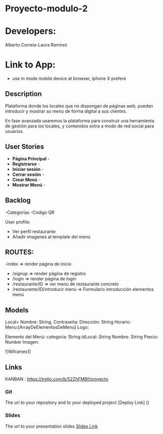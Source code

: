 # Proyecto-modulo-2

# Developers:
Alberto Correia-Laura Ramirez
# Link to App:

* use in mode mobile device at browser, iphone X prefere
## Description
Plataforma donde los locales que no dispongan de páginas web, puedan introducir y mostrar su menú de forma digital a sus clientes.

En fase avanzada usaremos la plataforma para construir una herramienta de gestión para los locales, y contenidos extra a modo de red social para usuarios.

## User Stories
- **Página Principal** -
- **Registrarse** -
- **Iniciar sesión** -
- **Cerrar sesión** -
- **Crear Menú** -
- **Mostrar Menú** -


## Backlog
-Categorías
-Código QR


User profile:
- Ver perfil restaurante
- Añadir imagenes al template del menú

## ROUTES:

-index => render página de inicio
- /signup => render página de registro
- /login => render página de login
- /restaurante/ID => ver menú de restaurante concreto
- /restaurante/ID/introducir menú => Formulario introducción elementos menú


## Models
Local=
Nombre: String,
Contraseña: 
Dirección: String
Horario:  
Menu:[ArrayDeElementosDeMenu]
Logo:


Elemento del Menú:
categoria: String
idLocal: String
Nombre: String
Precio: Number
Imagen: 

![Wiframes1]

## Links
KANBAN :  https://trello.com/b/52ZhFMBf/proyecto

### Git
The url to your repository and to your deployed project
[Deploy Link] ()
### Slides
The url to your presentation slides
[Slides Link](http://slides.com)
